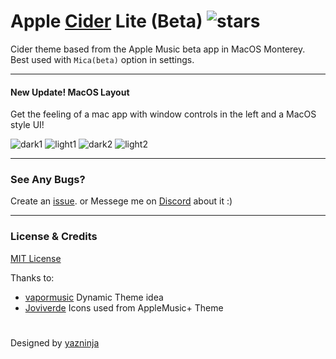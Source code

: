 # Apple [Cider](https://cider.sh/) Lite (Beta) ![stars](https://img.shields.io/github/stars/yazninja/apple-cider-lite?style=social)

Cider theme based from the Apple Music beta app in MacOS Monterey.
Best used with `Mica(beta)` option in settings. 

---
#### New Update! MacOS Layout
Get the feeling of a mac app with window controls in the left and a MacOS style UI!

![dark1](https://user-images.githubusercontent.com/71800112/159197953-64f2978d-0b10-4040-b6e6-8ba6b2a6658f.png)
![light1](https://user-images.githubusercontent.com/71800112/159197955-0b005258-3d34-47c0-b5a7-76b5206c58d5.png)
![dark2](https://user-images.githubusercontent.com/71800112/159197949-eda3ccd2-9a06-4d49-80d0-906a83289831.png)
![light2](https://user-images.githubusercontent.com/71800112/159197956-1850b176-f287-43fa-b148-80fbe558693d.png)




---

### See Any Bugs?
Create an [issue](https://github.com/yazninja/apple-cider-lite/issues).
or
Messege me on [Discord](http://discord.com/users/325495275454070786) about it :)

---

### License & Credits
[MIT License](https://github.com/yazninja/apple-cider-lite/blob/main/LICENSE)


Thanks to:
- [vapormusic](https://github.com/vapormusic) Dynamic Theme idea
- [Joviverde](https://github.com/Joviverde) Icons used from AppleMusic+ Theme
#
Designed by [yazninja](https://github.com/yazninja)
